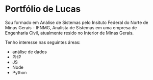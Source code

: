 # Portfólio de Lucas
Sou formado em Análise de Sistemas pelo Insituto Federal do Norte de Minas Gerais - IFNMG, Analista de Sistemas em uma empresa de Engenharia Civil, atualmente resido no Interior de Minas Gerais.


Tenho interesse nas seguintes áreas:
- análise de dados
- PHP
- JS
- Node
- Python
